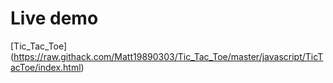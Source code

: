 # Live demo #

[Tic_Tac_Toe] (https://raw.githack.com/Matt19890303/Tic_Tac_Toe/master/javascript/TicTacToe/index.html)
